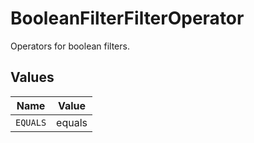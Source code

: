 # BooleanFilterFilterOperator

Operators for boolean filters.


## Values

| Name     | Value    |
| -------- | -------- |
| `EQUALS` | equals   |